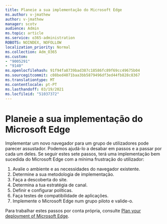 ```yaml
---
title: Planeie a sua implementação do Microsoft Edge
ms.author: v-jmathew
author: v-jmathew
manager: scotv
audience: Admin
ms.topic: article
ms.service: o365-administration
ROBOTS: NOINDEX, NOFOLLOW
localization_priority: Normal
ms.collection: Adm_O365
ms.custom:
- "9005291"
- "9140"
ms.openlocfilehash: 91f94fa8739bad387c18586fc89f69cc49675b04
ms.sourcegitcommit: c08bed4071baa3bb5879496df3ed44fb828c8367
ms.translationtype: MT
ms.contentlocale: pt-PT
ms.lasthandoff: 03/19/2021
ms.locfileid: "51037372"
---
```

# <a name="plan-your-deployment-of-microsoft-edge"></a>Planeie a sua implementação do Microsoft Edge

Implementar um novo navegador para um grupo de utilizadores pode parecer assustador. Podemos ajudá-lo a desabar em passos e a passar por cada um deles. Se seguir estes sete passos, terá uma implementação bem sucedida do Microsoft Edge com a mínima frustração do utilizador:

1. Avalie o ambiente e as necessidades do navegador existente.
2. Determine a sua metodologia de implementação.
3. Faça a descoberta do site.
4. Determina a tua estratégia de canal.
5. Definir e configurar políticas.
6. Faça testes de compatibilidade de aplicações.
7. Implemente o Microsoft Edge num grupo piloto e valide-o.

Para trabalhar estes passos por conta própria, consulte [Plan your deployment of Microsoft Edge](https://go.microsoft.com/fwlink/?linkid=2129990).
